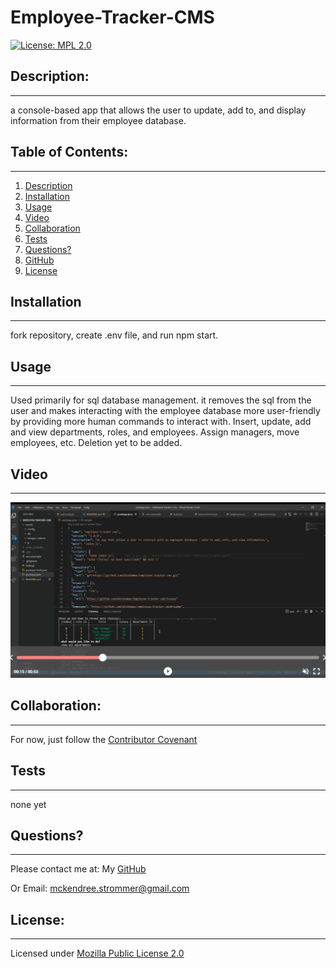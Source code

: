 # Employee-Tracker-CMS
  [![License: MPL 2.0](https://img.shields.io/badge/License-MPL%202.0-brightgreen.svg)](https://opensource.org/licenses/MPL-2.0)

  ## Description:
  ___
  a console-based app that allows the user to update, add to, and display information from their employee database.

  ## Table of Contents:
  ___
  1) [Description](#description)
  2) [Installation](#installation)
  3) [Usage](#usage)
  4) [Video](#video)
  5) [Collaboration](#collaboration)
  6) [Tests](#tests)
  7) [Questions?](#questions?)
  8) [GitHub](#gitHub)
  9) [License](#license)

  ## Installation
  ___
  fork repository, create .env file, and run npm start.

  ## Usage
  ___
  Used primarily for sql database management. it removes the sql from the user and makes interacting with the employee database more user-friendly by providing more human commands to interact with. Insert, update, add and view departments, roles, and employees. Assign managers, move employees, etc. Deletion yet to be added.

  ## Video
  ___
  [![Demo Video](./assets/images/employee-tracker-cms.png)](https://drive.google.com/file/d/1MrOWKh12GUp0bgVaKe7cj0l3ZKD71Oi6/view "Demo Video")

  ## Collaboration:
  ___
  For now, just follow the [Contributor Covenant](https://www.contributor-covenant.org/)

  ## Tests
  ___
  none yet

  ## Questions?
  ___
  Please contact me at:
  My [GitHub](https://github.com/Windowmac)
  
  Or Email:
  <mckendree.strommer@gmail.com>

  
  ## License: 
  ___
  Licensed under [Mozilla Public License 2.0](https://opensource.org/licenses/MPL-2.0)